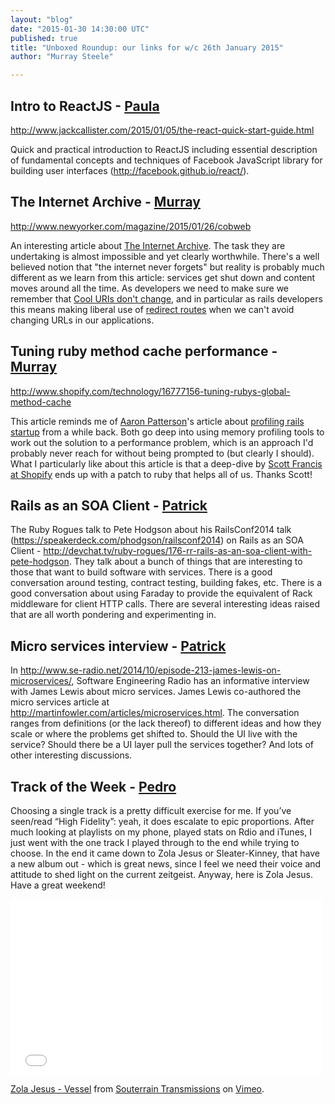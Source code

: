 ```yaml
---
layout: "blog"
date: "2015-01-30 14:30:00 UTC"
published: true
title: "Unboxed Roundup: our links for w/c 26th January 2015"
author: "Murray Steele"

---
```


## Intro to ReactJS - [Paula](http://www.unboxedconsulting.com/people/paula-stepinska)

http://www.jackcallister.com/2015/01/05/the-react-quick-start-guide.html

Quick and practical introduction to ReactJS including essential description of fundamental concepts and techniques of Facebook JavaScript library for building user interfaces (http://facebook.github.io/react/).

## The Internet Archive - [Murray](http://www.unboxedconsulting.com/people/murray-steele)

http://www.newyorker.com/magazine/2015/01/26/cobweb

An interesting article about [The Internet Archive](https://archive.org/). The task they are undertaking is almost impossible and yet clearly worthwhile. There's a well believed notion that "the internet never forgets" but reality is probably much different as we learn from this article: services get shut down and content moves around all the time. As developers we need to make sure we remember that [Cool URIs don't change](http://www.w3.org/Provider/Style/URI.html), and in particular as rails developers this means making liberal use of [redirect routes](http://api.rubyonrails.org/classes/ActionDispatch/Routing/Redirection.html) when we can't avoid changing URLs in our applications.

## Tuning ruby method cache performance - [Murray](http://www.unboxedconsulting.com/people/murray-steele)

http://www.shopify.com/technology/16777156-tuning-rubys-global-method-cache

This article reminds me of [Aaron Patterson](http://twitter.com/tenderlove)'s article about [profiling rails startup](http://tenderlovemaking.com/2011/12/05/profiling-rails-startup-with-dtrace.html) from a while back. Both go deep into using memory profiling tools to work out the solution to a performance problem, which is an approach I'd probably never reach for without being prompted to (but clearly I should). What I particularly like about this article is that a deep-dive by [Scott Francis at Shopify](https://twitter.com/planetscott) ends up with a patch to ruby that helps all of us. Thanks Scott!

## Rails as an SOA Client - [Patrick](http://www.unboxedconsulting.com/people/patrick-vine)

The Ruby Rogues talk to Pete Hodgson about his RailsConf2014 talk (https://speakerdeck.com/phodgson/railsconf2014) on Rails as an SOA Client - http://devchat.tv/ruby-rogues/176-rr-rails-as-an-soa-client-with-pete-hodgson. They talk about a bunch of things that are interesting to those that want to build software with services. There is a good conversation around testing, contract testing, building fakes, etc. There is a good conversation about using Faraday to provide the equivalent of Rack middleware for client HTTP calls. There are several interesting ideas raised that are all worth pondering and experimenting in.

## Micro services interview - [Patrick](http://www.unboxedconsulting.com/people/patrick-vine)

In http://www.se-radio.net/2014/10/episode-213-james-lewis-on-microservices/, Software Engineering Radio has an informative interview with James Lewis about micro services. James Lewis co-authored the micro services article at http://martinfowler.com/articles/microservices.html. The conversation ranges from definitions (or the lack thereof) to different ideas and how they scale or where the problems get shifted to. Should the UI live with the service? Should there be a UI layer pull the services together? And lots of other interesting discussions.

## Track of the Week - [Pedro](http://www.unboxedconsulting.com/people/pedro-moreira)

Choosing a single track is a pretty difficult exercise for me. If you’ve seen/read “High Fidelity”: yeah, it does escalate to epic proportions. After much looking at playlists on my phone, played stats on Rdio and iTunes, I just went with the one track I played through to the end while trying to choose. In the end it came down to Zola Jesus or Sleater-Kinney, that have a new album out - which is great news, since I feel we need their voice and attitude to shed light on the current zeitgeist. Anyway, here is Zola Jesus. Have a great weekend! <iframe src="//player.vimeo.com/video/30014047" width="500" height="281" frameborder="0" webkitallowfullscreen mozallowfullscreen allowfullscreen></iframe> 

[Zola Jesus - Vessel](http://vimeo.com/30014047) from [Souterrain Transmissions](http://vimeo.com/stransmissions) on [Vimeo](https://vimeo.com).


